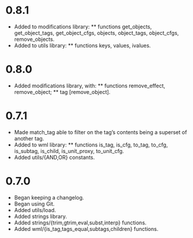 
0.8.1
===============================================================================
* Added to modifications library:
** functions get_objects, get_object_tags, get_object_cfgs, objects,
   object_tags, object_cfgs, remove_objects.
* Added to utils library:
** functions keys, values, ivalues.

0.8.0
===============================================================================
* Added modifications library, with:
** functions remove_effect, remove_object;
** tag [remove_object].

0.7.1
===============================================================================
* Made match_tag able to filter on the tag’s contents being a superset of
  another tag.
* Added to wml library:
** functions is_tag, is_cfg, to_tag, to_cfg, is_subtag, is_child,
   is_unit_proxy, to_unit_cfg.
* Added utils/{AND,OR} constants.

0.7.0
===============================================================================
* Began keeping a changelog.
* Began using Git.
* Added utils/load.
* Added strings library.
* Added strings/{trim,gtrim,eval,subst,interp} functions.
* Added wml/{is_tag,tags_equal,subtags,children} functions.

